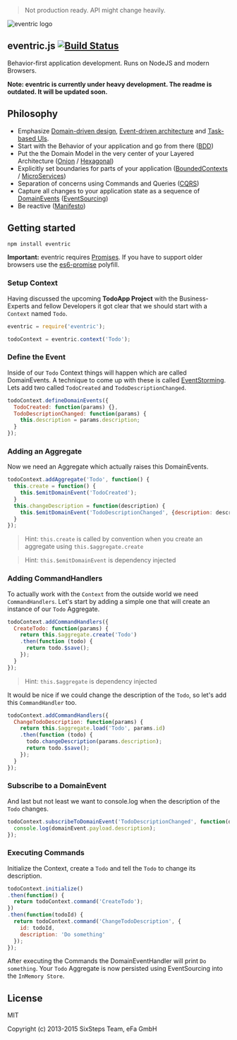 > Not production ready. API might change heavily.

![eventric logo](https://raw.githubusercontent.com/wiki/efacilitation/eventric/eventric_logo.png)

## eventric.js [![Build Status](https://travis-ci.org/efacilitation/eventric.svg?branch=master)](https://travis-ci.org/efacilitation/eventric)

Behavior-first application development. Runs on NodeJS and modern Browsers.

**Note: eventric is currently under heavy development. The readme is outdated. It will be updated soon.**

## Philosophy

* Emphasize [Domain-driven design](https://www.goodreads.com/book/show/179133.Domain_Driven_Design), [Event-driven architecture](https://www.goodreads.com/book/show/12369902-event-centric) and [Task-based UIs](http://cqrs.wordpress.com/documents/task-based-ui).
* Start with the Behavior of your application and go from there ([BDD](http://dannorth.net/introducing-bdd/))
* Put the the Domain Model in the very center of your Layered Architecture ([Onion](http://jeffreypalermo.com/blog/the-onion-architecture-part-1/) / [Hexagonal](http://alistair.cockburn.us/Hexagonal+architecture))
* Explicitly set boundaries for parts of your application ([BoundedContexts](https://en.wikipedia.org/wiki/Domain-driven_design#Bounded_context) / [MicroServices](http://martinfowler.com/articles/microservices.html))
* Separation of concerns using Commands and Queries ([CQRS](http://msdn.microsoft.com/en-us/library/jj554200.aspx))
* Capture all changes to your application state as a sequence of [DomainEvents](http://www.udidahan.com/2009/06/14/domain-events-salvation/) ([EventSourcing](http://martinfowler.com/eaaDev/EventSourcing.html))
* Be reactive ([Manifesto](http://www.reactivemanifesto.org))

## Getting started

```
npm install eventric
```

**Important:** eventric requires [Promises](https://developer.mozilla.org/en-US/docs/Web/JavaScript/Reference/Global_Objects/Promise).
If you have to support older browsers use the [es6-promise](https://github.com/jakearchibald/es6-promise) polyfill.

### Setup Context

Having discussed the upcoming **TodoApp Project** with the Business-Experts and fellow Developers it got clear that we should start with a `Context` named `Todo`.

```javascript
eventric = require('eventric');

todoContext = eventric.context('Todo');
```


### Define the Event

Inside of our `Todo` Context things will happen which are called DomainEvents. A technique to come up with these is called [EventStorming](http://ziobrando.blogspot.co.uk/2013/11/introducing-event-storming.html). Lets add two called `TodoCreated` and `TodoDescriptionChanged`.

```javascript
todoContext.defineDomainEvents({
  TodoCreated: function(params) {},
  TodoDescriptionChanged: function(params) {
    this.description = params.description;
  }
});
```


### Adding an Aggregate

Now we need an Aggregate which actually raises this DomainEvents.

```javascript
todoContext.addAggregate('Todo', function() {
  this.create = function() {
    this.$emitDomainEvent('TodoCreated');
  }
  this.changeDescription = function(description) {
    this.$emitDomainEvent('TodoDescriptionChanged', {description: description});
  }
});
```
> Hint: `this.create` is called by convention when you create an aggregate using `this.$aggregate.create`

> Hint: `this.$emitDomainEvent` is dependency injected


### Adding CommandHandlers

To actually work with the `Context` from the outside world we need `CommandHandlers`. Let's start by adding a simple one that will create an instance of our `Todo` Aggregate.

```javascript
todoContext.addCommandHandlers({
  CreateTodo: function(params) {
    return this.$aggregate.create('Todo')
    .then(function (todo) {
      return todo.$save();
    });
  }
});
```
> Hint: `this.$aggregate` is dependency injected

It would be nice if we could change the description of the `Todo`, so let's add this `CommandHandler` too.

```javascript
todoContext.addCommandHandlers({
  ChangeTodoDescription: function(params) {
    return this.$aggregate.load('Todo', params.id)
    .then(function (todo) {
      todo.changeDescription(params.description);
      return todo.$save();
    });
  }
});
```


### Subscribe to a DomainEvent

And last but not least we want to console.log when the description of the `Todo` changes.

```javascript
todoContext.subscribeToDomainEvent('TodoDescriptionChanged', function(domainEvent) {
  console.log(domainEvent.payload.description);
});
```


### Executing Commands

Initialize the Context, create a `Todo` and tell the `Todo` to change its description.

```javascript
todoContext.initialize()
.then(function() {
  return todoContext.command('CreateTodo');
})
.then(function(todoId) {
  return todoContext.command('ChangeTodoDescription', {
    id: todoId,
    description: 'Do something'
  });
});
```
After executing the Commands the DomainEventHandler will print `Do something`. Your `Todo` Aggregate is now persisted using EventSourcing into the `InMemory Store`.


## License

MIT

Copyright (c) 2013-2015 SixSteps Team, eFa GmbH
